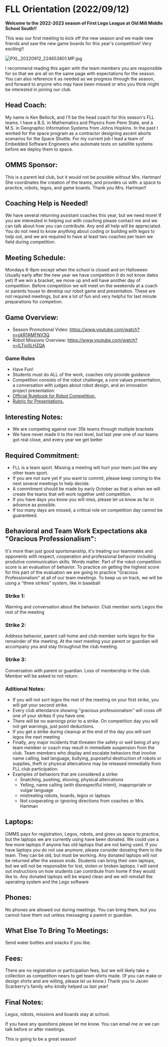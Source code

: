 # FLL Orientation (2022/09/12)

**Welcome to the 2022-2023 season of First Lego League at Old Mill Middle School South!!**

This was our first meeting to kick off the new season and we made new friends and saw the new game boards for this year's competition!  Very exciting!!

![PXL_20220912_224653801.MP.jpg](media/PXL_20220912_224653801.MP.jpg)

I recommend reading this again with the team members you are responsible for so that we are all on the same page with expectations for the season.  You can also reference it as needed as we progress through the season, and forward to anyone who may have been missed or who you think might be interested in joining our club.

## Head Coach:

My name is Ken Bellock, and I'll be the head coach for this season's FLL teams.  I have a B.S. in Mathematics and Physics from Penn State, and a M.S. in Geographic Information Systems from Johns Hopkins.  In the past I worked for the space program as a contractor designing ascent aborts scenarios for the Space Shuttle.  For my current job I lead a team of Embedded Software Engineers who automate tests on satellite systems before we deploy them to space.

## OMMS Sponsor:

This is a parent led club, but it would not be possible without Mrs. Hartman!  She coordinates the creation of the teams, and provides us with: a space to practice, robots, legos, and game boards.  Thank you Mrs. Hartman!!

## Coaching Help is Needed!

We have several returning assistant coaches this year, but we need more!  If you are interested in helping out with coaching please contact me and we can talk about how you can contribute.  Any and all help will be appreciated.  You do not need to know anything about coding or building with legos to help out, and we are required to have at least two coaches per team we field during competition.

## Meeting Schedule:

Mondays 6-8pm except when the school is closed and on Halloween Usually early after the new year we have competition (I do not know dates yet) If we win a bracket, we move up and will have another day of competition.  Before competition we will meet on the weekends at a coach or parents house to develop our robot game and presentation.  These are not required meetings, but are a lot of fun and very helpful for last minute preparations for competion.

## Game Overview:

* Season Promotional Video: <https://www.youtube.com/watch?v=okR1AMFNV3Q>
* Robot Missions Overview: <https://www.youtube.com/watch?v=ILTjo0LHZQA>

### Game Rules

* Have Fun!
* Students must do ALL of the work, coaches only provide guidance
* Competition consists of the robot challenge, a core values presentation, a conversation with judges about robot design, and an innovation project presentation
* [Official Rulebook for Robot Competition.](https://firstinspiresst01.blob.core.windows.net/first-energize/fll-challenge/fll-challenge-superpowered-robot-game-rulebook.pdf)
* [Rubric for Presentations.](https://firstinspiresst01.blob.core.windows.net/first-game-changers/fll-challenge/Rubrics.pdf)

## Interesting Notes:

* We are competing against over 35k teams through multiple brackets
* We have never made it to the next level, but last year one of our teams got real close, and every year we get better

## Required Commitment:

* FLL is a team sport.  Missing a meeting will hurt your team just like any other team sport.
* If you are not sure yet if you want to commit, please keep coming to the next several meetings to help decide.
* A commitment should be made by early October as that is when we will create the teams that will work together until competition.
* If you have days you know you will miss, please let us know as far in advance as possible.
* If too many days are missed, a critical role on competition day cannot be guaranteed.

## Behavioral and Team Work Expectations aka "Gracious Professionalism":

It's more than just good sportsmanship, it's treating our teammates and opponents with respect, cooperation and professional behavior including produtive communication skills.  Words matter.
Part of the robot competition score is an evaluation of behavior.
To practice on getting the highest score for this part of the evaluation we are going to practice "Gracious Professionalism" at all of our team meetings.
To keep us on track, we will be using a "three strikes" system, like in baseball

### Strike 1:

Warning and conversation about the behavior.  Club member sorts Legos the rest of the meeting

### Strike 2:

Address behavior, parent call home and club member sorts legos for the remainder of the meeting. At the next meeting your parent or guardian will accompany you and stay throughout the club meeting.

### Strike 3: 

Conversation with parent or guardian.  Loss of membership in the club.  Member will be asked to not return.

### Aditional Notes:

* If you will not sort legos the rest of the meeting on your first strike, you will get your second strike.
* Every club attendance showing "gracious professionalism" will cross off one of your strikes if you have one.
* There will be no warnings prior to a strike.  On competition day you will not get warnings, just point deductions.
* If you get a strike during cleanup at the end of the day you will sort legos the next meeting
* Finally, any major incidents that threaten the safety or well being of any team member or coach may result in immediate suspension from the club.  Team members who display and escalate behaviors that involve name calling, bad language, bullying, puposeful destruction of robots or supplies, theft or physical altercations may be released immediatly from FLL club participation.
* Examples of behaviors that are considered a strike:
  * Snatching, pushing, shoving, physical altercations
  * Yelling, name calling (with disrespectful intent), inappropriate or vulgar language
  * mistreating robots, boards, legos or laptops
  * Not cooperating or ignoring directions from coaches or Mrs. Hartman

## Laptops:

OMMS pays for registration, Legos, robots, and gives us space to practice, but the laptops we are currently using have been donated.  We could use a few more laptops if anyone has old laptops that are not being used.  If you have laptops you do not use anymore, please consider donating them to the team. They can be old, but must be working.  Any donated laptops will not be returned after the season ends.  Students can bring their own laptops, but we will not be responsible for lost, stolen or broken laptops.  I will send out instructions on how students can contribute from home if they would like to.  Any donated laptops will be wiped clean and we will reinstall the operating system and the Lego software

## Phones:

No phones are allowed out during meetings. You can bring them, but you cannot have them out unless messaging a parent or guardian.

## What Else To Bring To Meetings:

Send water bottles and snacks if you like.

## Fees:

There are no registration or participation fees, but we will likely take a collection as competition nears to get team shirts made.  (If you can make or design shirts and are willing, please let us know.)  Thank you to Jacen Scarberry's family who kindly helped us last year!

## Final Notes:

Legos, robots, missions and boards stay at school.

If you have any questions please let me know.  You can email me or we can talk before or after meetings.

This is going to be a great season!